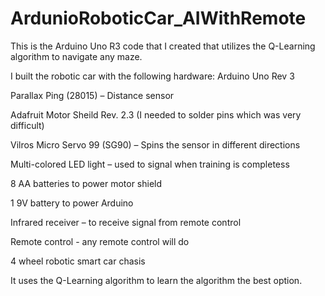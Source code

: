 # ArdunioRoboticCar_AIWithRemote
This is the Arduino Uno R3 code that I created that utilizes the Q-Learning algorithm to navigate any maze.  

I built the robotic car with the following hardware:
Arduino Uno Rev 3

Parallax Ping (28015) – Distance sensor

Adafruit Motor Sheild Rev. 2.3 (I needed to solder pins which was very difficult)

Vilros Micro Servo 99 (SG90) – Spins the sensor in different directions

Multi-colored LED light – used to signal when training is completess

8 AA batteries to power motor shield

1 9V battery to power Arduino

Infrared receiver – to receive signal from remote control

Remote control - any remote control will do

4 wheel robotic smart car chasis


It uses the Q-Learning algorithm to learn the algorithm the best option.  
